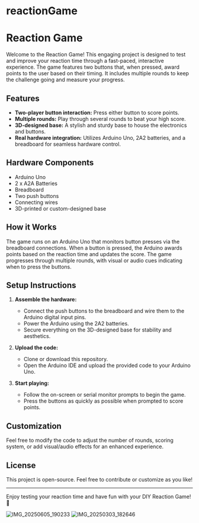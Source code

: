 # reactionGame


# Reaction Game

Welcome to the Reaction Game! This engaging project is designed to test and improve your reaction time through a fast-paced, interactive experience. The game features two buttons that, when pressed, award points to the user based on their timing. It includes multiple rounds to keep the challenge going and measure your progress.

## Features

- **Two-player button interaction:** Press either button to score points.
- **Multiple rounds:** Play through several rounds to beat your high score.
- **3D-designed base:** A stylish and sturdy base to house the electronics and buttons.
- **Real hardware integration:** Utilizes Arduino Uno, 2A2 batteries, and a breadboard for seamless hardware control.

## Hardware Components

- Arduino Uno
- 2 x A2A Batteries
- Breadboard
- Two push buttons
- Connecting wires
- 3D-printed or custom-designed base

## How it Works

The game runs on an Arduino Uno that monitors button presses via the breadboard connections. When a button is pressed, the Arduino awards points based on the reaction time and updates the score. The game progresses through multiple rounds, with visual or audio cues indicating when to press the buttons.

## Setup Instructions

1. **Assemble the hardware:**
   - Connect the push buttons to the breadboard and wire them to the Arduino digital input pins.
   - Power the Arduino using the 2A2 batteries.
   - Secure everything on the 3D-designed base for stability and aesthetics.

2. **Upload the code:**
   - Clone or download this repository.
   - Open the Arduino IDE and upload the provided code to your Arduino Uno.

3. **Start playing:**
   - Follow the on-screen or serial monitor prompts to begin the game.
   - Press the buttons as quickly as possible when prompted to score points.

## Customization

Feel free to modify the code to adjust the number of rounds, scoring system, or add visual/audio effects for an enhanced experience.

## License

This project is open-source. Feel free to contribute or customize as you like!

---

Enjoy testing your reaction time and have fun with your DIY Reaction Game! 🚀




![IMG_20250605_190233](https://github.com/user-attachments/assets/8b629e2b-6c6a-46f5-b21c-7e61f44aa137)
![IMG_20250303_182646](https://github.com/user-attachments/assets/9abf7091-8561-4b5b-9160-6dd19e4ccbd6)


